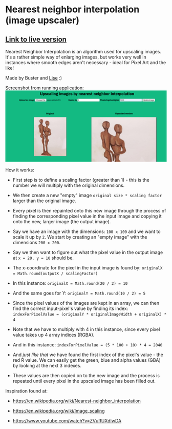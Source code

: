 # Nearest neighbor interpolation (image upscaler)

## [Link to live version](https://buan0001.github.io/nearest-neighbor-upsizing/)

Nearest Neighbor Interpolation is an algorithm used for upscaling images. It's a rather simple way of enlarging images, but works very well in instances where smooth edges aren't necessary - ideal for Pixel Art and the like!

Made by Buster and [Lise](https://github.com/LisePetculescu)
 :)

Screenshot from running application:
![img not found](image.png)

How it works:

* First step is to define a scaling factor (greater than 1) - this is the number we will multiply with the original dimensions.

* We then create a new "empty" image `original size * scaling factor` larger than the original image.

* Every pixel is then repainted onto this new image through the process of finding the corresponding pixel value in the input image and copying it onto the new, larger image (the output image).

* Say we have an image with the dimensions: `100 x 100` and we want to scale it up by `2`. We start by creating an "empty image" with the dimensions `200 x 200`.

* Say we then want to figure out what the pixel value in the output image at `x = 20, y = 10` should be.

* The x-coordinate for the pixel in the input image is found by: `originalX = Math.round(outputX / scalingFactor)`

* In this instance:
  `originalX = Math.round(20 / 2) = 10`

* And the same goes for Y:
  `originalY = Math.round(10 / 2) = 5`

* Since the pixel values of the images are kept in an array, we can then find the correct input-pixel's value by finding its index:
  `indexForPixelValue = (originalY * originalImageWidth + originalX) * 4`

* Note that we have to multiply with 4 in this instance, since every pixel value takes up 4 array indices (RGBA).

* And in this instance:
  `indexForPixelValue = (5 * 100 + 10) * 4 = 2040`

* And _just like that_ we have found the first index of the pixel's value - the red R value. We can easily get the green, blue and alpha values (GBA) by looking at the next 3 indexes.

* These values are then copied on to the new image and the process is repeated until every pixel in the upscaled image has been filled out.

Inspiration found at:

- https://en.wikipedia.org/wiki/Nearest-neighbor_interpolation

- https://en.wikipedia.org/wiki/Image_scaling

- https://www.youtube.com/watch?v=ZVuRUXdIwDA
